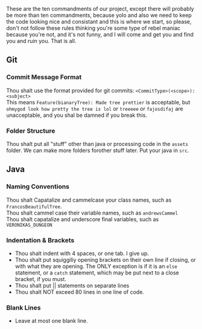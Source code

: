 These are the ten commandments of our project, except there will probably be more than ten commandments, because yolo and also we need to keep the code looking nice and consistant and this is where we start, so please, don't not follow these rules thinking you're some type of rebel maniac because you're not, and it's not funny, and I will come and get you and find you and ruin you. That is all.

## Git

### Commit Message Format
Thou shalt use the format provided for git commits: `<CommitType>(<scope>): <subject>`  
This means `Feature(bianaryTree): Made tree prettier` is acceptable, but `ohmygod look how pretty the tree is lol` or `treeeee` or `fajosdifaj` are unacceptable, and you shal be damned if you break this. 

### Folder Structure
Thou shalt put all "stuff" other than java or processing code in the `assets` folder. We can make more folders forother stuff later. Put your java in `src`.

## Java

### Naming Conventions
Thou shalt Capatalize and cammelcase your class names, such as `FrancosBeautifulTree`.  
Thou shalt cammel case their variable names, such as `andrewsCammel`  
Thou shalt capatalize and underscore final variables, such as `VERONIKAS_DUNGEON`  

### Indentation & Brackets
- Thou shalt indent with 4 spaces, or one tab. I give up.  
- Thou shalt put squiggiliy opening brackets on their own line if closing, or with what they are opening. The ONLY exception is if it is an `else` statement, or a `catch` statement, which may be put next to a close bracket, if you must.
- Thou shalt put || statements on separate lines
- Thou shalt NOT exceed 80 lines in one line of code.  
  
### Blank Lines
- Leave at most one blank line.